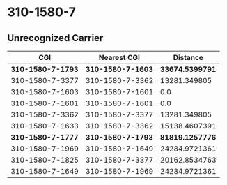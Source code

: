 # 310-1580-7
## Unrecognized Carrier


| CGI | Nearest CGI | Distance |
|-----|-------------|----------|
| **310-1580-7-1793** | **310-1580-7-1603** | **33674.5399791** |
| 310-1580-7-3377 | 310-1580-7-3362 | 13281.349805 |
| 310-1580-7-1603 | 310-1580-7-1601 | 0.0 |
| 310-1580-7-1601 | 310-1580-7-1601 | 0.0 |
| 310-1580-7-3362 | 310-1580-7-3377 | 13281.349805 |
| 310-1580-7-1633 | 310-1580-7-3362 | 15138.4607391 |
| **310-1580-7-1777** | **310-1580-7-1793** | **81819.1257776** |
| 310-1580-7-1969 | 310-1580-7-1649 | 24284.9721361 |
| 310-1580-7-1825 | 310-1580-7-3377 | 20162.8534763 |
| 310-1580-7-1649 | 310-1580-7-1969 | 24284.9721361 |
